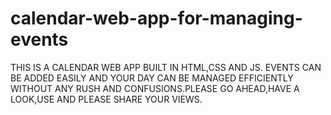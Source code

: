 # calendar-web-app-for-managing-events
THIS IS A CALENDAR WEB APP BUILT IN HTML,CSS AND JS. EVENTS CAN BE ADDED EASILY AND YOUR DAY CAN BE MANAGED EFFICIENTLY WITHOUT ANY RUSH AND CONFUSIONS.PLEASE GO AHEAD,HAVE A LOOK,USE AND PLEASE SHARE YOUR VIEWS.
